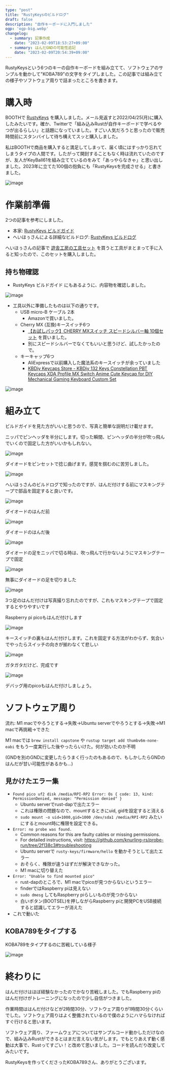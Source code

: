 ```yaml
---
type: "post"
title: "RustyKeysのビルドログ"
draft: false
description: "自作キーボードに入門しました"
ogp: 'ogp-big.webp'
changelog:
  - summary: 記事作成
    date: "2023-02-09T18:53:27+09:00"
  - summary: はんだGNDの可能性追記
    date: "2023-02-09T20:54:39+09:00"
---
```


<!-- titleは自動で入る -->

RustyKeysという6つのキーの自作キーボードを組み立てて、ソフトウェアのサンプルを動かして"KOBA789"の文字をタイプしました。この記事では組み立ての様子やソフトウェア周りで詰まったところを書きます。

# 購入時

BOOTHで [RustyKeys](https://booth.pm/ja/items/3787019?BOOTH-APP-CLIENT-VERSION=xnaxvwidh) を購入しました。メール見返すと2022/04/25(月)に購入したみたいです。確か、Twitterで「組み込みRustが自作キーボードで学べるやつが出るらしい」と話題になっていました。すごい人気だろうと思ったので販売時間前にスタンバイして待ち構えてスッと購入しました。

私はBOOTHで商品を購入すると満足してしまって、届く頃にはすっかり忘れてしまうタイプの人間です。したがって開封することもなく時は流れていたのですが、友人がKeyBall61を組み立てているのをみて「あっやらなきゃ」と思い出しました。2023年に立てた100個の抱負にも「RustyKeysを完成させる」と書きました。

![image](1.png)

# 作業前準備

2つの記事を参考にしました。

- 本家: [RustyKeys ビルドガイド](https://rusty-keys.koba789.com/)
- へいほぅさんによる詳細なビルドログ: [RustyKeys ビルドログ](https://blog.h3y6e.com/posts/rustykeys-buildlog/)

へいほぅさんの記事で [遊舎工房の工具セット](https://shop.yushakobo.jp/products/a9900to) を買うと工具がまとまって手に入ると知ったので、このセットを購入しました。

## 持ち物確認

- RustyKeys ビルドガイド にもあるように、内容物を確認しました。

![image](2.png)

- 工具以外に準備したものは以下の通りです。
  - USB micro-B ケーブル 2本
    - Amazonで買いました。
  - Cherry MX (互換)キースイッチ6つ
    - [【お試しパック】CHERRY MXスイッチ スピードシルバー軸 10個セット](https://www.diatec.co.jp/shop/det.php?prod_c=4473) を買いました。
    - 別にスピードシルバーでなくてもいいと思うけど、試したかったので。
  - キーキャップ6つ
    - AliExpressで以前購入した魔法系のキースイッチが余っていました
    - [KBDiy Keycaps Store - KBDiy 132 Keys Constellation PBT Keycaps XDA Profile MX Switch Anime Cute Keycap for DIY Mechanical Gaming Keyboard Custom Set](https://www.aliexpress.com/item/1005004401468449.html)

![image](3.png)

# 組み立て

ビルドガイドを見た方がいいと思うので、写真と簡単な説明だけ載せます。

ニッパでピンヘッダを半分にします。切った瞬間、ピンヘッダの半分が吹っ飛んでいくので固定した方がいいかもしれない。

![image](4.png)

ダイオードをピンセットで捻じ曲げます。感覚を掴むのに苦労しました。

![image](5.png)

へいほぅさんのビルドログで知ったのですが、はんだ付けする前にマスキングテープで部品を固定すると良いです。

![image](6.png)

ダイオードのはんだ前

![image](7.png)

ダイオードのはんだ後

![image](8.png)

ダイオードの足をニッパで切る時は、吹っ飛んで行かないようにマスキングテープで固定

![image](9.png)

無事にダイオードの足を切りました

![image](10.png)

3つ足のはんだ付けは写真撮り忘れたのですが、これもマスキングテープで固定するとやりやすいです

Raspberry pi picoもはんだ付けします

![image](11.png)

キースイッチの裏もはんだ付けします。これを固定する方法がわからず、気合いでやったらスイッチの向きが揃わなくて悲しい

![image](12.png)

ガタガタだけど、完成です

![image](13.png)

デバッグ用のpicoもはんだ付けしましょう。

# ソフトウェア周り

流れ: M1 macでやろうとする→失敗→Ubuntu serverでやろうとする→失敗→M1 macで再挑戦→できた

M1 macでは `brew install capstone` や `rustup target add thumbv6m-none-eabi` をもう一度実行した後やったらいけた。何が効いたのか不明

(GNDを別のGNDに変更したらうまく行ったのもあるので、もしかしたらGNDのはんだが甘い可能性があるかも...)

## 見かけたエラー集

- `Found pico uf2 disk /media/RPI-RP2 Error: Os { code: 13, kind: PermissionDenied, message: "Permission denied" }`
  - Ubuntu serverでrust-dapで出たエラー
  - これは権限の問題なので、mountするときにuid, gidを設定すると消える
  - `sudo mount -o uid=1000,gid=1000 /dev/sda1 /media/RPI-RP2` みたいにするとmount時に権限を設定できる。
- `Error: no probe was found.`
  - Common reasons for this are faulty cables or missing permissions.
  - For detailed instructions, visit: https://github.com/knurling-rs/probe-run/tree/2f138c3#troubleshooting
  - Ubuntu serverで `rusty-keys/firmware/hello` を動かそうとして出たエラー
  - おそらく、権限が違うはずだが解決できなかった。
  - M1 macに切り替えた
- `Error: "Unable to find mounted pico"`
  - rust-dapのところで、M1 macでpicoが見つからないというエラー
  - finderではRaspberry piは見えない
  - `sudo dmesg` してもRaspberry piらしいものが見つからない
  - 白いボタン(BOOTSEL)を押しながらRaspberry piと開発PCをUSB接続すると認識してエラーが消えた
- これで動いた

## KOBA789をタイプする

KOBA789をタイプするのに苦戦している様子

![image](14.png)

# 終わりに

はんだ付けはほぼ経験なかったのでかなり苦戦しました。でもRaspberry piのはんだ付けがトレーニングになったので少し自信がつきました。

作業時間ははんだ付けなどが2時間30分、ソフトウェア周りが1時間30分くらいでした。ソフトウェア周りはよく整備されているので僕のようにハマらなければすぐ行けると思います。

ソフトウェア周り、ファームウェアについてはサンプルコード動かしただけなので、組み込みRustができるとはまだ言えない気がします。でもとりあえず動く感動は大事で、Rustってすごい！と改めて思いました。コードを読んだり改変してみたいです。

RustyKeysを作ってくださったKOBA789さん、ありがとうございます。
